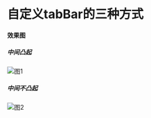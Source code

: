 # 自定义tabBar的三种方式
#### 效果图
##### 中间凸起
![图1](http://upload-images.jianshu.io/upload_images/1748371-55a29d6806424595.jpg?imageMogr2/auto-orient/strip%7CimageView2/2/w/1240)
##### 中间不凸起
![图2](http://upload-images.jianshu.io/upload_images/1748371-8044a492d9c8b429.jpg?imageMogr2/auto-orient/strip%7CimageView2/2/w/1240)
